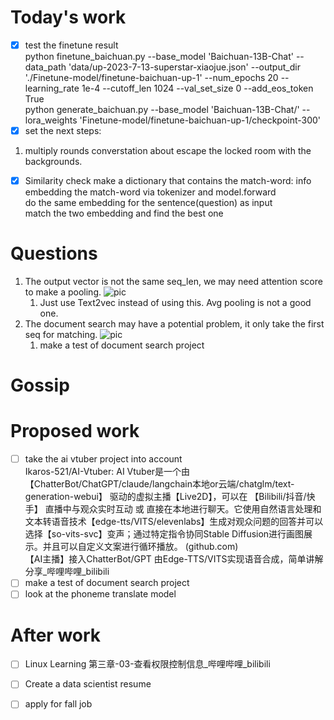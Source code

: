 # Today's work
- [x] test the finetune result  
python finetune_baichuan.py --base_model 'Baichuan-13B-Chat' --data_path 'data/up-2023-7-13-superstar-xiaojue.json' --output_dir './Finetune-model/finetune-baichuan-up-1' --num_epochs 20 --learning_rate 1e-4 --cutoff_len 1024 --val_set_size 0  --add_eos_token True  
python generate_baichuan.py --base_model 'Baichuan-13B-Chat/'     --lora_weights 'Finetune-model/finetune-baichuan-up-1/checkpoint-300'  
- [x] set the next steps:
1. multiply rounds converstation about escape the locked room with the backgrounds.  
- [x] Similarity check
make a dictionary that contains the match-word: info  
embedding the match-word via tokenizer and model.forward  
do the same embedding for the sentence(question) as input  
match the two embedding and find the best one   
# Questions
1. The output vector is not the same seq_len, we may need attention score to make a pooling.
![pic](2023-07-19-pic1.jpg)  
    1. Just use Text2vec instead of using this. Avg pooling is not a good one.  
3. The document search may have a potential problem, it only take the first seq for matching.
![pic](2023-07-19-pic2.jpg)  
    1. make a test of document search project  
# Gossip
# Proposed work
- [ ] take the ai vtuber project into account  
Ikaros-521/AI-Vtuber: AI Vtuber是一个由 【ChatterBot/ChatGPT/claude/langchain本地or云端/chatglm/text-generation-webui】 驱动的虚拟主播【Live2D】，可以在 【Bilibili/抖音/快手】 直播中与观众实时互动 或 直接在本地进行聊天。它使用自然语言处理和文本转语音技术【edge-tts/VITS/elevenlabs】生成对观众问题的回答并可以选择【so-vits-svc】变声；通过特定指令协同Stable Diffusion进行画图展示。并且可以自定义文案进行循环播放。 (github.com)  
【AI主播】接入ChatterBot/GPT 由Edge-TTS/VITS实现语音合成，简单讲解分享_哔哩哔哩_bilibili  
- [ ] make a test of document search project  
- [ ] look at the phoneme translate model  
# After work
- [ ] Linux Learning
第三章-03-查看权限控制信息_哔哩哔哩_bilibili
- [ ] Create a data scientist resume  
- [ ] apply for fall job  



